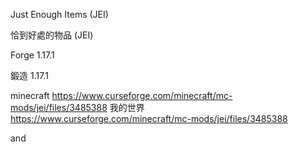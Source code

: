 
Just Enough Items (JEI)

恰到好處的物品 (JEI)

Forge 1.17.1

鍛造 1.17.1

minecraft https://www.curseforge.com/minecraft/mc-mods/jei/files/3485388
我的世界 https://www.curseforge.com/minecraft/mc-mods/jei/files/3485388

and
